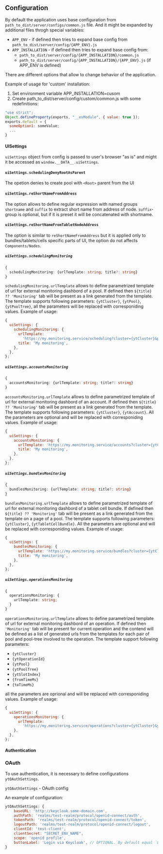 ## Configuration

By default the application uses base configuration from `path_to_dist/server/configs/common.js` file. And it might be expanded by additional files throgh special variables:

- `APP_ENV` - if defined then tries to expand base config from `path_to_dist/server/config/{APP_ENV}.js`
- `APP_INSTALLATION` - if defined then tries to expand base config from:
  - `path_to_dist/server/config/{APP_INSTALLATION}/common.js`
  - `path_to_dist/server/config/{APP_INSTALLATION}/{APP_ENV}.js` (if APP_ENV is defined)

There are different options that allow to change behavior of the application.

Example of usage for 'custom' installation:

1. Set environment variable APP_INSTALLATION=cusom
2. Create path_to_dist/server/config/custom/common.js with some redefinitions:

```js
"use strict";
Object.defineProperty(exports, "__esModule", { value: true });
exports.default = {
  someOption1: someValue;
  ...
}
```

#### UISettings

`uiSettings` object from config is passed to user's browser "as is" and might it be accessed as `window.__DATA__.uiSettings`.

#### `uiSettings.schedulingDenyRootAsParent`

The opetion denies to create pool with `<Root>` parent from the UI

#### `uiSettings.reShortNameFromAddress`

The option allows to define regular expression with named groups `shortname` and `suffix` to extract short name from address of node. `suffix`-group is optional, but if it is preset it will be concatenated with shortname.

#### `uiSettings.reShortNameFromTabletNodeAddress`

The option is similar to `reShortNameFromAddress` but it is applied only to bundles/tablets/cells specific parts of UI, the option do not affects `Components/Nodes`.

##### `uiSettings.schedulingMonitoring`

```ts
{
  schedulingMonitoring: {urlTemplate: string; title?: string}
}
```

`schedulingMonitoring.urlTemplate` allows to define parametrized template of url for external monitoring dashbord of a pool.
If defined then `${title} ?? 'Monitoring'` tab will be present as a link generated from the template.
The template supports following parameters: `{ytCluster}`, `{ytPool}`, `{ytPoolTree}`, all the parameters will be replaced with corresponiding values.
Example of usage:

```js
{
  uiSettings: {
    schedulingMonitoring: {
      urlTemplate:
        'https://my.monitoring.service/scheduling?cluster={ytCluster}&pool={ytPool}&tree={ytPoolTree}',
      title: 'My monitoring',
    },
  },
};
```

##### `uiSettings.accountsMonitoring`

```ts
{
  accountsMonitoring: {urlTemplate: string; title?: string}
}
```

`accountsMonitoring.urlTemplate` allows to define parametrized template of url for external monitoring dashbord of an account.
If defined then `${title} ?? 'Monitoring'` tab will be present as a link generated from the template.
The template supports following parameters: `{ytCluster}`, `{ytAccount}`. All the parameters are optional and will be replaced with corresponiding values.
Example of usage:

```js
{
  uiSettings: {
    accountsMonitoring: {
      urlTemplate: 'https://my.monitoring.service/accounts?cluster={ytCluster}&account={ytAccount}',
      title: 'My monitoring',
    },
  },
};
```

##### `uiSettings.bundlesMonitoring`

```ts
{
  bundlesMonitoring: {urlTemplate: string; title?: string}
}
```

`bundlesMonitoring.urlTemplate` allows to define parametrized template of url for external monitoring dashbord of a tablet cell bundle.
If defined then `${title} ?? 'Monitoring'` tab will be present as a link generated from the template on a page of a pool.
The template supports following parameters: `{ytCluster}`, `{ytTabletCellBundle}`. All the parameters are optional and will be replaced with corresponiding values.
Example of usage:

```js
{
  uiSettings: {
    bundlesMonitoring: {
      urlTemplate: 'https://my.monitoring.service/bundles?cluster={ytCluster}&bundle={ytTabletCellBundle}',
      title: 'My monitoring',
    },
  },
};
```

##### `uiSettings.operationsMonitoring`

```ts
{
  operationsMonitoring: {
    urlTemplate: string;
  }
}
```

`operationsMonitoring.urlTemplate` allows to define parametrized template of url for external monitoring dashbord of an operation.
If defined then `'Monitoring'` tab will be present for current operation and the contend will be defined as a list
of generated urls from the templates for each pair of pool and pool-tree involved to the operation.
The template support following parameters:

- `{ytCluster}`
- `{ytOperationId}`
- `{ytPool}`
- `{ytPoolTree}`
- `{ytSlotIndex}`
- `{fromTimeMs}`
- `{toTimeMs}`

all the parameters are oprional and will be replaced with corresponiding values.
Example of usage:

```js
{
  uiSettings: {
    operationsMonitoring: {
      urlTemplate:
        'https://my.monitoring.service/operations?cluster={ytCluster}&ytOperationId={ytOperationId}&pool={ytPool}&poolTree={ytPoolTree}&from={fromTimeMs}&to={toTimeMs}',
    },
  },
};
```

#### Authentication

### OAuth

To use authentication, it is necessary to define configurations `ytOAuthSettings`.

`ytOAuthSettings` - OAuth config

An example of configuration:

```js
ytOAuthSettings: {
    baseURL: 'http://keycloak.some-domain.com',
    authPath: 'realms/test-realm/protocol/openid-connect/auth',
    tokenPath: 'realms/test-realm/protocol/openid-connect/token',
    logoutPath: 'realms/test-realm/protocol/openid-connect/logout',
    clientId: 'test-client',
    clientSecret: "SECRET_ENV_NAME",
    scope: 'openid profile',
    buttonLabel: 'Login via Keycloak', // OPTIONAL. By default equal `Login via SSO`
}
```
